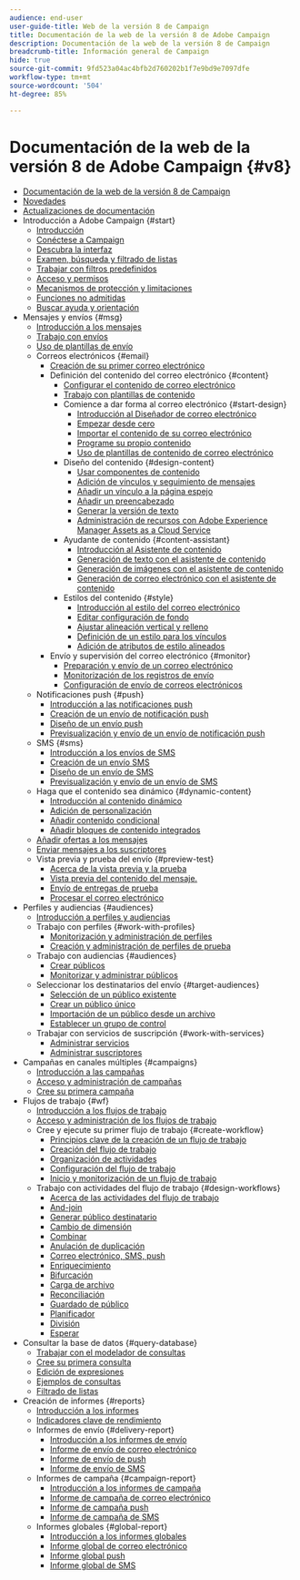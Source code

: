 ```yaml
---
audience: end-user
user-guide-title: Web de la versión 8 de Campaign
title: Documentación de la web de la versión 8 de Adobe Campaign
description: Documentación de la web de la versión 8 de Campaign
breadcrumb-title: Información general de Campaign
hide: true
source-git-commit: 9fd523a04ac4bfb2d760202b1f7e9bd9e7097dfe
workflow-type: tm+mt
source-wordcount: '504'
ht-degree: 85%

---
```



# Documentación de la web de la versión 8 de Adobe Campaign {#v8}

+ [Documentación de la web de la versión 8 de Campaign](campaign-web-home.md)
+ [Novedades](rn/whats-new.md)
+ [Actualizaciones de documentación](rn/documentation-updates.md)
+ Introducción a Adobe Campaign {#start}
   + [Introducción](get-started/get-started.md)
   + [Conéctese a Campaign](get-started/connect-to-campaign.md)
   + [Descubra la interfaz](get-started/user-interface.md)
   + [Examen, búsqueda y filtrado de listas](get-started/list-filters.md)
   + [Trabajar con filtros predefinidos](get-started/predefined-filters.md)
   + [Acceso y permisos](get-started/permissions.md)
   + [Mecanismos de protección y limitaciones](get-started/guardrails.md)
   + [Funciones no admitidas](get-started/unsupported.md)
   + [Buscar ayuda y orientación](get-started/using-ai.md)
+ Mensajes y envíos {#msg}
   + [Introducción a los mensajes](msg/gs-messages.md)
   + [Trabajo con envíos](msg/gs-deliveries.md)
   + [Uso de plantillas de envío](msg/delivery-template.md)
   + Correos electrónicos {#email}
      + [Creación de su primer correo electrónico](email/create-email.md)
      + Definición del contenido del correo electrónico {#content}
         + [Configurar el contenido de correo electrónico](content/edit-content.md)
         + [Trabajo con plantillas de contenido](content/create-email-templates.md)
         + Comience a dar forma al correo electrónico {#start-design}
            + [Introducción al Diseñador de correo electrónico](content/get-started-email-designer.md)
            + [Empezar desde cero](content/create-email-content.md)
            + [Importar el contenido de su correo electrónico](content/existing-content.md)
            + [Programe su propio contenido](content/code-content.md)
            + [Uso de plantillas de contenido de correo electrónico](content/use-email-templates.md)
         + Diseño del contenido {#design-content}
            + [Usar componentes de contenido](content/content-components.md)
            + [Adición de vínculos y seguimiento de mensajes](content/message-tracking.md)
            + [Añadir un vínculo a la página espejo](content/mirror-page.md)
            + [Añadir un preencabezado](content/preheader.md)
            + [Generar la versión de texto](content/text-version-email.md)
            + [Administración de recursos con Adobe Experience Manager Assets as a Cloud Service](content/aem-assets.md)
         + Ayudante de contenido {#content-assistant}
            + [Introducción al Asistente de contenido](content/generative-gs.md)
            + [Generación de texto con el asistente de contenido](content/generative-content.md)
            + [Generación de imágenes con el asistente de contenido](content/generative-image.md)
            + [Generación de correo electrónico con el asistente de contenido](content/generative-email.md)
         + Estilos del contenido {#style}
            + [Introducción al estilo del correo electrónico](content/get-started-email-style.md)
            + [Editar configuración de fondo](content/backgrounds.md)
            + [Ajustar alineación vertical y relleno](content/alignment-and-padding.md)
            + [Definición de un estilo para los vínculos](content/styling-links.md)
            + [Adición de atributos de estilo alineados](content/inline-styling.md)
      + Envío y supervisión del correo electrónico {#monitor}
         + [Preparación y envío de un correo electrónico](monitor/prepare-send.md)
         + [Monitorización de los registros de envío](monitor/delivery-logs.md)
         + [Configuración de envío de correos electrónicos](advanced-settings/delivery-settings.md)
   + Notificaciones push {#push}
      + [Introducción a las notificaciones push](push/gs-push.md)
      + [Creación de un envío de notificación push](push/create-push.md)
      + [Diseño de un envío push](push/content-push.md)
      + [Previsualización y envío de un envío de notificación push](push/send-push.md)
   + SMS {#sms}
      + [Introducción a los envíos de SMS](sms/gs-sms.md)
      + [Creación de un envío SMS](sms/create-sms.md)
      + [Diseño de un envío de SMS](sms/content-sms.md)
      + [Previsualización y envío de un envío de SMS](sms/send-sms.md)
   + Haga que el contenido sea dinámico {#dynamic-content}
      + [Introducción al contenido dinámico](personalization/gs-personalization.md)
      + [Adición de personalización](personalization/personalize.md)
      + [Añadir contenido condicional](personalization/conditions.md)
      + [Añadir bloques de contenido integrados](personalization/content-blocks.md)
   + [Añadir ofertas a los mensajes](content/offers.md)
   + [Enviar mensajes a los suscriptores](content/send-to-subscribers.md)
   + Vista previa y prueba del envío {#preview-test}
      + [Acerca de la vista previa y la prueba](preview-test/preview-test.md)
      + [Vista previa del contenido del mensaje.](preview-test/preview-content.md)
      + [Envío de entregas de prueba](preview-test/test-deliveries.md)
      + [Procesar el correo electrónico](preview-test/email-rendering.md)
+ Perfiles y audiencias {#audiences}
   + [Introducción a perfiles y audiencias](audience/gs-audiences-recipients.md)
   + Trabajo con perfiles {#work-with-profiles}
      + [Monitorización y administración de perfiles](audience/about-recipients.md)
      + [Creación y administración de perfiles de prueba](audience/test-profiles.md)
   + Trabajo con audiencias {#audiences}
      + [Crear públicos](audience/create-audience.md)
      + [Monitorizar y administrar públicos](audience/manage-audience.md)
   + Seleccionar los destinatarios del envío {#target-audiences}
      + [Selección de un público existente](audience/add-audience.md)
      + [Crear un público único](audience/one-time-audience.md)
      + [Importación de un público desde un archivo](audience/file-audience.md)
      + [Establecer un grupo de control](audience/control-group.md)
   + Trabajar con servicios de suscripción {#work-with-services}
      + [Administrar servicios](audience/manage-services.md)
      + [Administrar suscriptores](audience/manage-subscribers.md)
+ Campañas en canales múltiples {#campaigns}
   + [Introducción a las campañas](campaigns/gs-campaigns.md)
   + [Acceso y administración de campañas](campaigns/manage-campaigns.md)
   + [Cree su primera campaña](campaigns/create-campaigns.md)
+ Flujos de trabajo {#wf}
   + [Introducción a los flujos de trabajo](workflows/gs-workflows.md)
   + [Acceso y administración de los flujos de trabajo](workflows/access-monitor.md)
   + Cree y ejecute su primer flujo de trabajo {#create-workflow}
      + [Principios clave de la creación de un flujo de trabajo](workflows/gs-workflow-creation.md)
      + [Creación del flujo de trabajo](workflows/create-workflow.md)
      + [Organización de actividades](workflows/orchestrate-activities.md)
      + [Configuración del flujo de trabajo](workflows/workflow-settings.md)
      + [Inicio y monitorización de un flujo de trabajo](workflows/start-monitor-workflows.md)
   + Trabajo con actividades del flujo de trabajo {#design-workflows}
      + [Acerca de las actividades del flujo de trabajo](workflows/activities/about-activities.md)
      + [And-join](workflows/activities/and-join.md)
      + [Generar público destinatario](workflows/activities/build-audience.md)
      + [Cambio de dimensión](workflows/activities/change-dimension.md)
      + [Combinar](workflows/activities/combine.md)
      + [Anulación de duplicación](workflows/activities/deduplication.md)
      + [Correo electrónico, SMS, push](workflows/activities/channels.md)
      + [Enriquecimiento](workflows/activities/enrichment.md)
      + [Bifurcación](workflows/activities/fork.md)
      + [Carga de archivo](workflows/activities/load-file.md)
      + [Reconciliación](workflows/activities/reconciliation.md)
      + [Guardado de público](workflows/activities/save-audience.md)
      + [Planificador](workflows/activities/scheduler.md)
      + [División](workflows/activities/split.md)
      + [Esperar](workflows/activities/wait.md)
+ Consultar la base de datos {#query-database}
   + [Trabajar con el modelador de consultas](query/query-modeler-overview.md)
   + [Cree su primera consulta](query/build-query.md)
   + [Edición de expresiones](query/expression-editor.md)
   + [Ejemplos de consultas](query/query-samples.md)
   + [Filtrado de listas](query/filter.md)
+ Creación de informes {#reports}
   + [Introducción a los informes](reporting/gs-reports.md)
   + [Indicadores clave de rendimiento](reporting/kpis.md)
   + Informes de envío {#delivery-report}
      + [Introducción a los informes de envío](reporting/delivery-reports.md)
      + [Informe de envío de correo electrónico](reporting/email-report.md)
      + [Informe de envío de push](reporting/push-report.md)
      + [Informe de envío de SMS](reporting/sms-report.md)
   + Informes de campaña {#campaign-report}
      + [Introducción a los informes de campaña](reporting/campaign-reports.md)
      + [Informe de campaña de correo electrónico](reporting/campaign-reports-email.md)
      + [Informe de campaña push](reporting/campaign-reports-push.md)
      + [Informe de campaña de SMS](reporting/campaign-reports-sms.md)
   + Informes globales {#global-report}
      + [Introducción a los informes globales](reporting/global-reports.md)
      + [Informe global de correo electrónico](reporting/global-report-email.md)
      + [Informe global push](reporting/global-report-push.md)
      + [Informe global de SMS](reporting/global-report-sms.md)
